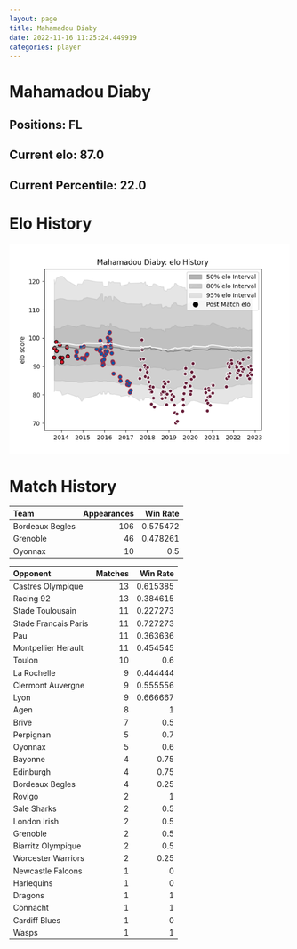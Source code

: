 ```yaml
---  
layout: page  
title: Mahamadou Diaby  
date: 2022-11-16 11:25:24.449919  
categories: player  
---
```

# Mahamadou Diaby

## Positions: FL

## Current elo: 87.0

## Current Percentile: 22.0

# Elo History


![elo history](history_MahamadouDiaby.png)
# Match History


| Team            |   Appearances |   Win Rate |
|:----------------|--------------:|-----------:|
| Bordeaux Begles |           106 |   0.575472 |
| Grenoble        |            46 |   0.478261 |
| Oyonnax         |            10 |   0.5      |

| Opponent             |   Matches |   Win Rate |
|:---------------------|----------:|-----------:|
| Castres Olympique    |        13 |   0.615385 |
| Racing 92            |        13 |   0.384615 |
| Stade Toulousain     |        11 |   0.227273 |
| Stade Francais Paris |        11 |   0.727273 |
| Pau                  |        11 |   0.363636 |
| Montpellier Herault  |        11 |   0.454545 |
| Toulon               |        10 |   0.6      |
| La Rochelle          |         9 |   0.444444 |
| Clermont Auvergne    |         9 |   0.555556 |
| Lyon                 |         9 |   0.666667 |
| Agen                 |         8 |   1        |
| Brive                |         7 |   0.5      |
| Perpignan            |         5 |   0.7      |
| Oyonnax              |         5 |   0.6      |
| Bayonne              |         4 |   0.75     |
| Edinburgh            |         4 |   0.75     |
| Bordeaux Begles      |         4 |   0.25     |
| Rovigo               |         2 |   1        |
| Sale Sharks          |         2 |   0.5      |
| London Irish         |         2 |   0.5      |
| Grenoble             |         2 |   0.5      |
| Biarritz Olympique   |         2 |   0.5      |
| Worcester Warriors   |         2 |   0.25     |
| Newcastle Falcons    |         1 |   0        |
| Harlequins           |         1 |   0        |
| Dragons              |         1 |   1        |
| Connacht             |         1 |   1        |
| Cardiff Blues        |         1 |   0        |
| Wasps                |         1 |   1        |